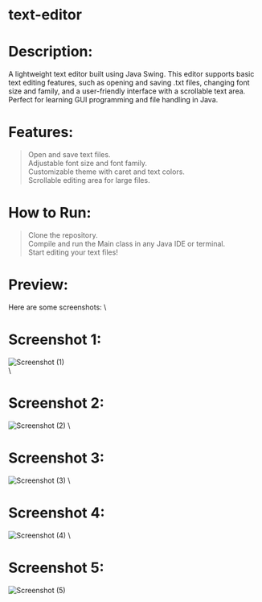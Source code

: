 # text-editor
# Description:
A lightweight text editor built using Java Swing. This editor supports basic text editing features, such as opening and saving .txt files, changing font size and family, and a user-friendly interface with a scrollable text area. Perfect for learning GUI programming and file handling in Java.

# Features:
>Open and save text files.\
>Adjustable font size and font family.\
>Customizable theme with caret and text colors.\
>Scrollable editing area for large files.

# How to Run:
>Clone the repository.\
>Compile and run the Main class in any Java IDE or terminal.\
>Start editing your text files!

# Preview: 
Here are some screenshots:
\
 # Screenshot 1:
![Screenshot (1)](https://github.com/user-attachments/assets/c600e080-451a-487b-ad61-b0a87b80b23d)  
\
# Screenshot 2:
![Screenshot (2)](https://github.com/user-attachments/assets/25c916e1-4e6e-4c8b-9a90-12e2c9c63fec)
\
# Screenshot 3:
![Screenshot (3)](https://github.com/user-attachments/assets/20c0fe27-ab67-4b19-8fd2-ede1643a8f38)
\
# Screenshot 4:
![Screenshot (4)](https://github.com/user-attachments/assets/00cb6256-7476-4a11-b5e3-606ac0da657f)
\
# Screenshot 5:
![Screenshot (5)](https://github.com/user-attachments/assets/afef0985-172e-4477-9027-b3190360b47b)




